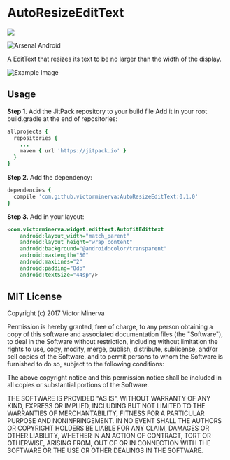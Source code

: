 # AutoResizeEditText

[![](https://jitpack.io/v/VictorMinerva/AutoResizeEditText.svg)](https://jitpack.io/#VictorMinerva/AutoResizeEditText)

![Arsenal Android](https://img.shields.io/badge/Android%20Arsenal-AutoResizeEditText-green.svg?style=flat)

A EditText that resizes its text to be no larger than the width of the display.

![Example Image](/web/static/autoresizeedittext.gif?raw=true)

## Usage

**Step 1.** Add the JitPack repository to your build file 
  Add it in your root build.gradle at the end of repositories:

```cson
allprojects {
  repositories {
    ...
    maven { url 'https://jitpack.io' }
  }
}
```  
 
**Step 2.** Add the dependency:
  
```cson
dependencies {
  compile 'com.github.victorminerva:AutoResizeEditText:0.1.0'
}
```

**Step 3.** Add in your layout:

```xml
<com.victorminerva.widget.edittext.AutofitEdittext
    android:layout_width="match_parent"
    android:layout_height="wrap_content"
    android:background="@android:color/transparent"
    android:maxLength="50"
    android:maxLines="2"
    android:padding="8dp"
    android:textSize="44sp"/>
```



## MIT License

Copyright (c) 2017 Victor Minerva

Permission is hereby granted, free of charge, to any person obtaining a copy
of this software and associated documentation files (the "Software"), to deal
in the Software without restriction, including without limitation the rights
to use, copy, modify, merge, publish, distribute, sublicense, and/or sell
copies of the Software, and to permit persons to whom the Software is
furnished to do so, subject to the following conditions:

The above copyright notice and this permission notice shall be included in all
copies or substantial portions of the Software.

THE SOFTWARE IS PROVIDED "AS IS", WITHOUT WARRANTY OF ANY KIND, EXPRESS OR
IMPLIED, INCLUDING BUT NOT LIMITED TO THE WARRANTIES OF MERCHANTABILITY,
FITNESS FOR A PARTICULAR PURPOSE AND NONINFRINGEMENT. IN NO EVENT SHALL THE
AUTHORS OR COPYRIGHT HOLDERS BE LIABLE FOR ANY CLAIM, DAMAGES OR OTHER
LIABILITY, WHETHER IN AN ACTION OF CONTRACT, TORT OR OTHERWISE, ARISING FROM,
OUT OF OR IN CONNECTION WITH THE SOFTWARE OR THE USE OR OTHER DEALINGS IN THE
SOFTWARE.
